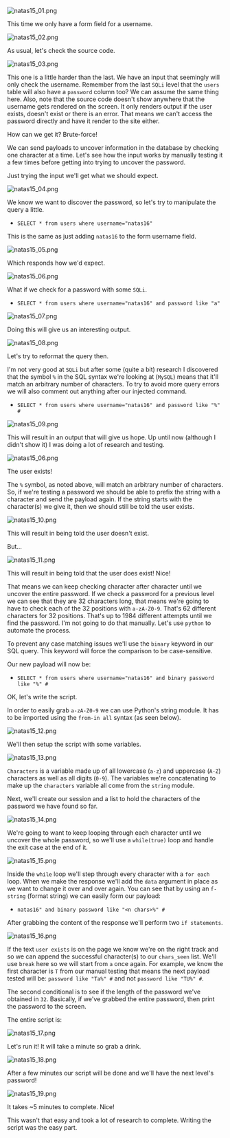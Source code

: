 ![natas15_01.png](https://raw.githubusercontent.com/ToasterMouse/WriteupsAndCTFs/main/overthewire/natas/natas15_01.png)

This time we only have a form field for a username.

![natas15_02.png](https://raw.githubusercontent.com/ToasterMouse/WriteupsAndCTFs/main/overthewire/natas/natas15_02.png)

As usual, let's check the source code.

![natas15_03.png](https://raw.githubusercontent.com/ToasterMouse/WriteupsAndCTFs/main/overthewire/natas/natas15_03.png)

This one is a little harder than the last. We have an input that seemingly will only check the username. Remember from the last `SQLi` level that the `users` table will also have a `password` column too? We can assume the same thing here. Also, note that the source code doesn't show anywhere that the username gets rendered on the screen. It only renders output if the user exists, doesn't exist or there is an error. That means we can't access the password directly and have it render to the site either.

How can we get it? Brute-force!

We can send payloads to uncover information in the database by checking one character at a time. Let's see how the input works by manually testing it a few times before getting into trying to uncover the password.

Just trying the input we'll get what we should expect.

![natas15_04.png](https://raw.githubusercontent.com/ToasterMouse/WriteupsAndCTFs/main/overthewire/natas/natas15_04.png)

We know we want to discover the password, so let's try to manipulate the query a little.

- `SELECT * from users where username="natas16"`

This is the same as just adding `natas16` to the form username field.

![natas15_05.png](https://raw.githubusercontent.com/ToasterMouse/WriteupsAndCTFs/main/overthewire/natas/natas15_05.png)

Which responds how we'd expect.

![natas15_06.png](https://raw.githubusercontent.com/ToasterMouse/WriteupsAndCTFs/main/overthewire/natas/natas15_06.png)

What if we check for a password with some `SQLi`.

- `SELECT * from users where username="natas16" and password like "a"`

![natas15_07.png](https://raw.githubusercontent.com/ToasterMouse/WriteupsAndCTFs/main/overthewire/natas/natas15_07.png)

Doing this will give us an interesting output.

![natas15_08.png](https://raw.githubusercontent.com/ToasterMouse/WriteupsAndCTFs/main/overthewire/natas/natas15_08.png)

Let's try to reformat the query then. 

I'm not very good at `SQLi` but after some (quite a bit) research I discovered that the symbol `%` in the SQL syntax we're looking at (`MySQL`) means that it'll match an arbitrary number of characters. To try to avoid more query errors we will also comment out anything after our injected command.

- `SELECT * from users where username="natas16" and password like "%" #`

![natas15_09.png](https://raw.githubusercontent.com/ToasterMouse/WriteupsAndCTFs/main/overthewire/natas/natas15_09.png)

This will result in an output that will give us hope. Up until now (although I didn't show it) I was doing a lot of research and testing.

![natas15_06.png](https://raw.githubusercontent.com/ToasterMouse/WriteupsAndCTFs/main/overthewire/natas/natas15_06.png)

The user exists!

The `%` symbol, as noted above, will match an arbitrary number of characters. So, if we're testing a password we should be able to prefix the string with a character and send the payload again. If the string starts with the character(s) we give it, then we should still be told the user exists.

![natas15_10.png](https://raw.githubusercontent.com/ToasterMouse/WriteupsAndCTFs/main/overthewire/natas/natas15_10.png)

This will result in being told the user doesn't exist. 

But...

![natas15_11.png](https://raw.githubusercontent.com/ToasterMouse/WriteupsAndCTFs/main/overthewire/natas/natas15_11.png)

This will result in being told that the user does exist! Nice!

That means we can keep checking character after character until we uncover the entire password. If we check a password for a previous level we can see that they are 32 characters long, that means we're going to have to check each of the 32 positions with `a-zA-Z0-9`. That's 62 different characters for 32 positions. That's up to 1984 different attempts until we find the password. I'm not going to do that manually. Let's use `python` to automate the process.

To prevent any case matching issues we'll use the `binary` keyword in our SQL query. This keyword will force the comparison to be case-sensitive.

Our new payload will now be:

- `SELECT * from users where username="natas16" and binary password like "%" #`

OK, let's write the script.

In order to easily grab `a-zA-Z0-9` we can use Python's string module. It has to be imported using the `from-in all` syntax (as seen below).

![natas15_12.png](https://raw.githubusercontent.com/ToasterMouse/WriteupsAndCTFs/main/overthewire/natas/natas15_12.png)

We'll then setup the script with some variables.

![natas15_13.png](https://raw.githubusercontent.com/ToasterMouse/WriteupsAndCTFs/main/overthewire/natas/natas15_13.png)

`Characters` is a variable made up of all lowercase (`a-z`) and uppercase (`A-Z`) characters as well as all digits (`0-9`). The variables we're concatenating to make up the `characters` variable all come from the `string` module.

Next, we'll create our session and a list to hold the characters of the password we have found so far.

![natas15_14.png](https://raw.githubusercontent.com/ToasterMouse/WriteupsAndCTFs/main/overthewire/natas/natas15_14.png)

We're going to want to keep looping through each character until we uncover the whole password, so we'll use a `while(true)` loop and handle the exit case at the end of it.

![natas15_15.png](https://raw.githubusercontent.com/ToasterMouse/WriteupsAndCTFs/main/overthewire/natas/natas15_15.png)

Inside the `while` loop we'll step through every character with a `for each` loop. 
When we make the response we'll add the `data` argument in place as we want to change it over and over again. You can see that by using an `f-string` (format string) we can easily form our payload:

- `natas16" and binary password like "<n chars>%" #`

After grabbing the content of the response we'll perform two `if statements`.

![natas15_16.png](https://raw.githubusercontent.com/ToasterMouse/WriteupsAndCTFs/main/overthewire/natas/natas15_16.png)

If the text `user exists` is on the page we know we're on the right track and so we can append the successful character(s) to our `chars_seen` list. We'll use `break` here so we will start from `a` once again. For example, we know the first character is `T` from our manual testing that means the next payload tested will be: `password like "Ta%" #` and not `password like "TU%" #`.

The second conditional is to see if the length of the password we've obtained in `32`. Basically, if we've grabbed the entire password, then print the password to the screen.

The entire script is:

![natas15_17.png](https://raw.githubusercontent.com/ToasterMouse/WriteupsAndCTFs/main/overthewire/natas/natas15_17.png)

Let's run it! It will take a minute so grab a drink.

![natas15_18.png](https://raw.githubusercontent.com/ToasterMouse/WriteupsAndCTFs/main/overthewire/natas/natas15_18.png)

After a few minutes our script will be done and we'll have the next level's password!

![natas15_19.png](https://raw.githubusercontent.com/ToasterMouse/WriteupsAndCTFs/main/overthewire/natas/natas15_19.png)

It takes ~5 minutes to complete. Nice!

This wasn't that easy and took a lot of research to complete. Writing the script was the easy part. 
